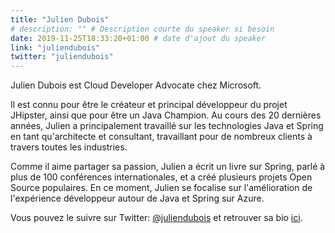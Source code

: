 ```yaml
---
title: "Julien Dubois"
# description: "" # Description courte du speaker si besoin
date: 2019-11-25T18:33:20+01:00 # date d'ajout du speaker
link: "juliendubois"
twitter: "juliendubois"
---
```

Julien Dubois est Cloud Developer Advocate chez Microsoft.

Il est connu pour être le créateur et principal développeur du projet JHipster, ainsi que pour être un Java Champion. Au cours des 20 dernières années, Julien a principalement travaillé sur les technologies Java et Spring en tant qu'architecte et consultant, travaillant pour de nombreux clients à travers toutes les industries.

Comme il aime partager sa passion, Julien a écrit un livre sur Spring, parlé à plus de 100 conférences internationales, et a créé plusieurs projets Open Source populaires. En ce moment, Julien se focalise sur l'amélioration de l'expérience développeur autour de Java et Spring sur Azure.

Vous pouvez le suivre sur Twitter: [@juliendubois](https://twitter.com/juliendubois?lang=fr) et retrouver sa bio [ici](https://www.julien-dubois.com/bio-fr.html).
